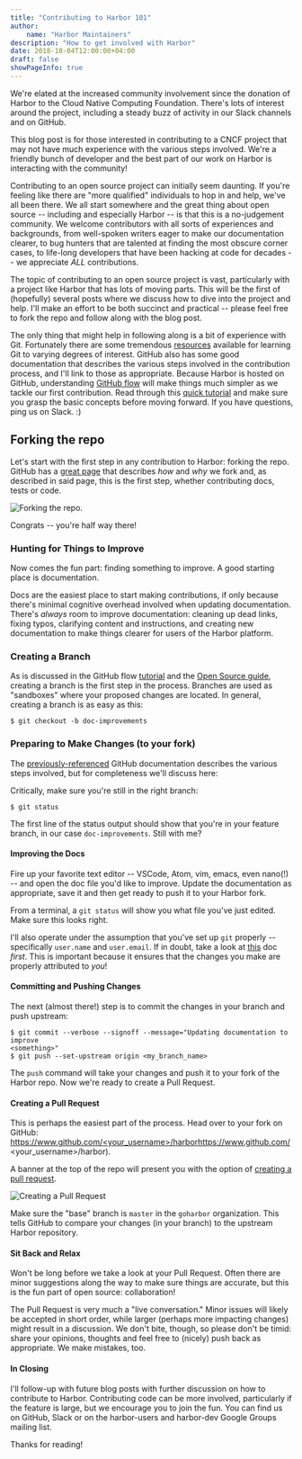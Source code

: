 ```yaml
---
title: "Contributing to Harbor 101"
author:
    name: "Harbor Maintainers"
description: "How to get involved with Harbor"
date: 2018-10-04T12:00:00+04:00
draft: false
showPageInfo: true
---
```


We're elated at the increased community involvement since the donation of
Harbor to the Cloud Native Computing Foundation. There's lots of interest
around the project, including a steady buzz of activity in our Slack channels
and on GitHub.

This blog post is for those interested in contributing to a CNCF project that
may not have much experience with the various steps involved. We're a friendly
bunch of developer and the best part of our work on Harbor is interacting with
the community!

Contributing to an open source project can initially seem daunting. If you're
feeling like there are "more qualified" individuals to hop in and help, we've
all been there.  We all start somewhere and the great thing about open source
-- including and especially Harbor -- is that this is a no-judgement
community.  We welcome contributors with all sorts of experiences and
backgrounds, from well-spoken writers eager to make our documentation clearer,
to bug hunters that are talented at finding the most obscure corner cases, to
life-long developers that have been hacking at code for decades -- we
appreciate *ALL* contributions.

The topic of contributing to an open source project is vast, particularly
with a project like Harbor that has lots of moving parts. This will be the
first of (hopefully) several posts where we discuss how to dive into the
project and help. I'll make an effort to be both succinct and practical --
please feel free to fork the repo and follow along with the blog post.

The only thing that might help in following along is a bit of experience with
Git. Fortunately there are some tremendous 
[resources](https://git-scm.com/book/en/v2) available for learning Git to
varying degrees of interest. GitHub also has some good documentation that
describes the various steps involved in the contribution process, and I'll
link to those as appropriate. Because Harbor is hosted on GitHub,
understanding [GitHub flow](https://guides.github.com/introduction/flow/) will
make things much simpler as we tackle our first contribution. Read through
this [quick tutorial](https://guides.github.com/introduction/flow/) and make
sure you grasp the basic concepts before moving forward. If you have
questions, ping us
on Slack. :)

## Forking the repo
Let's start with the first step in any contribution to Harbor: forking the repo. 
GitHub has a [great page](https://help.github.com/articles/fork-a-repo/) that
describes _how_ and _why_ we fork and, as described in said page, this is the
first step, whether contributing docs, tests or code.

![Forking the
repo](https://help.github.com/assets/images/help/repository/fork_button.jpg).

Congrats -- you're half way there!

### Hunting for Things to Improve
Now comes the fun part: finding something to improve. A good starting place
is documentation.

Docs are the easiest place to start making contributions, if only because
there's minimal cognitive overhead involved when updating documentation.
There's _always_ room to improve documentation: cleaning up dead links, fixing
typos, clarifying content and instructions, and creating new documentation to
make things clearer for users of the Harbor platform.

### Creating a Branch
As is discussed in the GitHub flow
[tutorial](https://guides.github.com/introduction/flow/) and the [Open Source
guide](https://opensource.guide/how-to-contribute/#finding-a-project-to-contribute-to),
creating a branch is the first step in the process. Branches are used as
"sandboxes" where your proposed changes are located. In general, creating
a branch is as easy as this:

`$ git checkout -b doc-improvements`

### Preparing to Make Changes (to your fork)
The [previously-referenced](https://help.github.com/articles/fork-a-repo/)
GitHub documentation describes the various steps involved, but for
completeness we'll discuss here:

Critically, make sure you're still in the right branch:

`$ git status`

The first line of the status output should show that you're in your feature
branch, in our case `doc-improvements`. Still with me?

#### Improving the Docs
Fire up your favorite text editor -- VSCode, Atom, vim, emacs, even nano(!) --
and open the doc file you'd like to improve. Update the documentation as
appropriate, save it and then get ready to push it to your Harbor fork.

From a terminal, a `git status` will show you what file you've just edited.
Make sure this looks right.

I'll also operate under the assumption that you've set up `git` properly --
specifically `user.name` and `user.email`. If in doubt, take a look at
[this](https://help.github.com/articles/setting-your-commit-email-address-in-git/)
doc _first_. This is important because it ensures that the changes you make
are properly attributed to _you_!


#### Committing and Pushing Changes
The next (almost there!) step is to commit the changes in your branch and push
upstream:

```
$ git commit --verbose --signoff --message="Updating documentation to improve
<something>"
$ git push --set-upstream origin <my_branch_name>
```

The `push` command will take your changes and push it to your fork of the
Harbor repo. Now we're ready to create a Pull Request.


#### Creating a Pull Request
This is perhaps the easiest part of the process. Head over to your fork on
GitHub:
[https://www.github.com/<your_username>/harbor]()https://www.github.com/<your_username>/harbor).

A banner at the top of the repo will present you with the option of [creating
a pull request](https://help.github.com/articles/creating-a-pull-request/).

![Creating a Pull
Request](https://help.github.com/assets/images/help/pull_requests/pull-request-review-edit-branch.png)

Make sure the "base" branch is `master` in the `goharbor` organization. This
tells GitHub to compare your changes (in your branch) to the upstream Harbor
repository.


#### Sit Back and Relax
Won't be long before we take a look at your Pull Request. Often there are
minor suggestions along the way to make sure things are accurate, but this is
the fun part of open source: collaboration!

The Pull Request is very much a "live conversation." Minor issues will likely
be accepted in short order, while larger (perhaps more impacting changes)
might result in a discussion. We don't bite, though, so please don't be
timid: share your opinions, thoughts and feel free to (nicely) push back as
appropriate. We make mistakes, too.


#### In Closing
I'll follow-up with future blog posts with further discussion on how to
contribute to Harbor. Contributing code can be more involved, particularly if
the feature is large, but we encourage you to join the fun.  You can find us
on GitHub, Slack or on the harbor-users and harbor-dev Google Groups mailing
list.

Thanks for reading!
